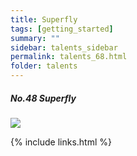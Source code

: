 ```yaml
---
title: Superfly
tags: [getting_started]
summary: ""
sidebar: talents_sidebar
permalink: talents_68.html
folder: talents
---
```



##### No.48 Superfly

![](https://yt3.ggpht.com/ytc/AKedOLR4Xl_k-vzDCti3Vy9rUKyLKWGRGZ3iFbimDlzM=s176-c-k-c0x00ffffff-no-rj)






{% include links.html %}
